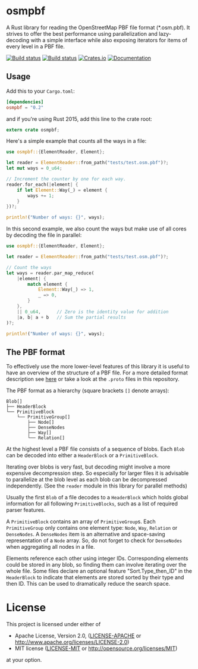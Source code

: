 osmpbf
======
A Rust library for reading the OpenStreetMap PBF file format (\*.osm.pbf). It
strives to offer the best performance using parallelization and lazy-decoding
with a simple interface while also exposing iterators for items of every level
in a PBF file.

[![Build status](https://github.com/b-r-u/osmpbf/actions/workflows/ci.yml/badge.svg)](https://github.com/b-r-u/osmpbf/actions)
[![Build status](https://ci.appveyor.com/api/projects/status/1ct6i2gjsak8tgyy?svg=true)](https://ci.appveyor.com/project/b-r-u/osmpbf)
[![Crates.io](https://img.shields.io/crates/v/osmpbf.svg)](https://crates.io/crates/osmpbf)
[![Documentation](https://docs.rs/osmpbf/badge.svg)](https://docs.rs/osmpbf)

## Usage

Add this to your `Cargo.toml`:

```toml
[dependencies]
osmpbf = "0.2"
```

and if you're using Rust 2015, add this line to the crate root:

```rust
extern crate osmpbf;
```

Here's a simple example that counts all the ways in a file:

```rust
use osmpbf::{ElementReader, Element};

let reader = ElementReader::from_path("tests/test.osm.pbf")?;
let mut ways = 0_u64;

// Increment the counter by one for each way.
reader.for_each(|element| {
    if let Element::Way(_) = element {
        ways += 1;
    }
})?;

println!("Number of ways: {}", ways);
```

In this second example, we also count the ways but make use of all cores by
decoding the file in parallel:

```rust
use osmpbf::{ElementReader, Element};

let reader = ElementReader::from_path("tests/test.osm.pbf")?;

// Count the ways
let ways = reader.par_map_reduce(
    |element| {
        match element {
            Element::Way(_) => 1,
            _ => 0,
        }
    },
    || 0_u64,      // Zero is the identity value for addition
    |a, b| a + b   // Sum the partial results
)?;

println!("Number of ways: {}", ways);
```

## The PBF format

To effectively use the more lower-level features of this library it is useful to
have an overview of the structure of a PBF file. For a more detailed format
description see [here](http://wiki.openstreetmap.org/wiki/PBF_Format) or take a
look at the `.proto` files in this repository.

The PBF format as a hierarchy (square brackets `[]` denote arrays):
```
Blob[]
├── HeaderBlock
└── PrimitiveBlock
    └── PrimitiveGroup[]
    	├── Node[]
    	├── DenseNodes
    	├── Way[]
        └── Relation[]
```

At the highest level a PBF file consists of a sequence of blobs. Each `Blob` can
be decoded into either a `HeaderBlock` or a `PrimitiveBlock`.

Iterating over blobs is very fast, but decoding might involve a more expensive
decompression step. So especially for larger files it is advisable to
parallelize at the blob level as each blob can be decompressed independently.
(See the `reader` module in this library for parallel methods)

Usually the first `Blob` of a file decodes to a `HeaderBlock` which holds global
information for all following `PrimitiveBlocks`, such as a list of required
parser features.

A `PrimitiveBlock` contains an array of `PrimitiveGroup`s. Each `PrimitiveGroup`
only contains one element type: `Node`, `Way`, `Relation` or `DenseNodes`. A
`DenseNodes` item is an alternative and space-saving representation of a `Node`
array. So, do not forget to check for `DenseNodes` when aggregating all nodes in
a file.

Elements reference each other using integer IDs. Corresponding elements could be
stored in any blob, so finding them can involve iterating over the whole file.
Some files declare an optional feature "Sort.Type\_then\_ID" in the
`HeaderBlock` to indicate that elements are stored sorted by their type and then
ID. This can be used to dramatically reduce the search space.

# License

This project is licensed under either of

 * Apache License, Version 2.0, ([LICENSE-APACHE](LICENSE-APACHE) or
   http://www.apache.org/licenses/LICENSE-2.0)
 * MIT license ([LICENSE-MIT](LICENSE-MIT) or
   http://opensource.org/licenses/MIT)

at your option.
